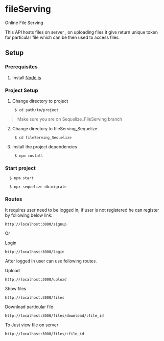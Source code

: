 # fileServing

Online File Serving 

This API hosts files on server , on uploading files it give return unique token for particular file which can be then used to access files.

## Setup

### Prerequisites

1. Install [Node.js](https://nodejs.org/) 

### Project Setup

1. Change directory to project

        $ cd path/to/project

> Make sure you are on Sequelize_FileServing branch

2. Change directory to fileServing_Sequelize

        $ cd fileServing_Sequelize

3. Install the project dependencies
        
        $ npm install 

### Start project 

      $ npm start

      $ npx sequelize db:migrate

### Routes
It requires user need to be logged in, if user is not registered he can register by following below link:

    http://localhost:3000/signup

Or

Login

    http://localhost:3000/login

After logged in user can use following routes.

Upload

    http://localhost:3000/upload 

Show files

    http://localhost:3000/files

Download particular file

    http://localhost:3000/files/download/:file_id

To Just view file on server

    http://localhost:3000/files/:file_id